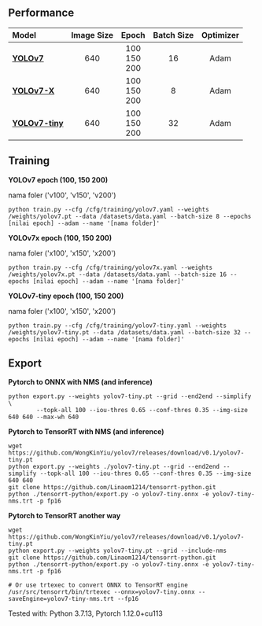 ## Performance 
| **Model** | **Image Size** | **Epoch** | **Batch Size** | **Optimizer** |
| :-- | :-: | :-: | :-: | :-: |
| [**YOLOv7**](https://github.com/WongKinYiu/yolov7/releases/download/v0.1/yolov7.pt) | 640 | 100 <br>150 <br>200 | 16 | Adam |
| [**YOLOv7-X**](https://github.com/WongKinYiu/yolov7/releases/download/v0.1/yolov7x.pt) | 640 | 100 <br>150 <br>200 | 8 | Adam |
| [**YOLOv7-tiny**](https://github.com/WongKinYiu/yolov7/releases/download/v0.1/yolov7-tiny.pt) | 640 | 100 <br>150 <br>200 | 32 | Adam |

## Training

**YOLOv7 epoch (100, 150 200)** 

<p>nama foler ('v100', 'v150', 'v200')</p>

```shell
python train.py --cfg /cfg/training/yolov7.yaml --weights /weights/yolov7.pt --data /datasets/data.yaml --batch-size 8 --epochs [nilai epoch] --adam --name '[nama folder]'
```

**YOLOv7x epoch (100, 150 200)** 

<p>nama foler ('x100', 'x150', 'x200')</p>

```shell
python train.py --cfg /cfg/training/yolov7x.yaml --weights /weights/yolov7x.pt --data /datasets/data.yaml --batch-size 16 --epochs [nilai epoch] --adam --name '[nama folder]'
```

**YOLOv7-tiny epoch (100, 150 200)** 

<p>nama foler ('x100', 'x150', 'x200')</p>

```shell
python train.py --cfg /cfg/training/yolov7-tiny.yaml --weights /weights/yolov7-tiny.pt --data /datasets/data.yaml --batch-size 32 --epochs [nilai epoch] --adam --name '[nama folder]'
```

## Export
**Pytorch to ONNX with NMS (and inference)** 
```shell
python export.py --weights yolov7-tiny.pt --grid --end2end --simplify \
        --topk-all 100 --iou-thres 0.65 --conf-thres 0.35 --img-size 640 640 --max-wh 640
```

**Pytorch to TensorRT with NMS (and inference)** 
```shell
wget https://github.com/WongKinYiu/yolov7/releases/download/v0.1/yolov7-tiny.pt
python export.py --weights ./yolov7-tiny.pt --grid --end2end --simplify --topk-all 100 --iou-thres 0.65 --conf-thres 0.35 --img-size 640 640
git clone https://github.com/Linaom1214/tensorrt-python.git
python ./tensorrt-python/export.py -o yolov7-tiny.onnx -e yolov7-tiny-nms.trt -p fp16
```

**Pytorch to TensorRT another way**
```shell
wget https://github.com/WongKinYiu/yolov7/releases/download/v0.1/yolov7-tiny.pt
python export.py --weights yolov7-tiny.pt --grid --include-nms
git clone https://github.com/Linaom1214/tensorrt-python.git
python ./tensorrt-python/export.py -o yolov7-tiny.onnx -e yolov7-tiny-nms.trt -p fp16

# Or use trtexec to convert ONNX to TensorRT engine
/usr/src/tensorrt/bin/trtexec --onnx=yolov7-tiny.onnx --saveEngine=yolov7-tiny-nms.trt --fp16
```

Tested with: Python 3.7.13, Pytorch 1.12.0+cu113
